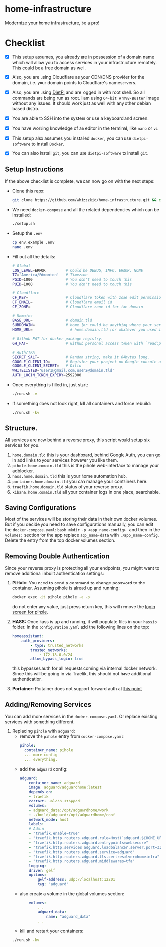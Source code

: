 # home-infrastructure
Modernize your home infrastructure, be a pro!


# Checklist

- [x] This setup assumes, you already are in possession of a domain name which will allow you to
      access services in your infrastructure remotely. This could be a free domain as well.
- [x] Also, you are using Cloudflare as your CDN/DNS provider for the domain, i.e. your domain
      points to Cloudflare's nameservers.
- [x] Also, you are using [DietPi](https://dietpi.com/) and are logged in with root shell.
      So all commands are being run as root. I am using `64-bit ArmV8-Buster` image without any
      issues. It should work just as well with any other debian based distro.
- [x] You are able to SSH into the system or use a keyboard and screen.
- [x] You have working knowledge of an editor in the terminal, like `nano` or `vi`
- [x] This setup also assumes you installed `docker`, you can use `dietpi-software` to install
      `Docker`.
- [x] You can also install `git`, you can use `dietpi-software` to install `git`.


## Setup Instructions

If the above checklist is complete, we can now go on with the next steps:

- Clone this repo:
    ```bash
    git clone https://github.com/whizzzkid/home-infrastructure.git && cd home-Infrastructure
    ```
- We need `docker-compose` and all the related dependencies which can be installed:
    ```bash
    ./setup.sh
    ```
- Setup the `.env`
    ```bash
    cp env.example .env
    nano .env
    ```
- Fill out all the details:
    ```bash
    # Global
    LOG_LEVEL=ERROR         # Could be DEBUG, INFO, ERROR, NONE
    TZ='America/Edmonton'   # Timezone
    PGID=1000               # You don't need to touch this
    PUID=1000               # You don't need to touch this

    # Cloudflare
    CF_KEY=                 # Cloudflare token with zone edit permissions for the domain you own.
    CF_EMAIL=               # Cloudflare email id
    CF_ZONE=                # Cloudflare zone id for the domain

    # Domains
    BASE_URL=               # domain.tld
    SUBDOMAIN=              # home [or could be anything where your services should show up]
    HOME_URL=                 # home.domain.tld [or whatever you used in previous step]

    # Github PAT for docker package registry.
    GH_PAT=                 # Github personal access token with `read:packages` permission.

    # Auth/TFA
    SECRET_SALT=            # Random string, make it 64bytes long.
    GOOGLE_CLIENT_ID=       # Register your project on Google console and get this.
    GOOGLE_CLIENT_SECRET=   # Ditto
    WHITELISTED='user1@gmail.com,user2@domain.tld'
    AUTH_LOGIN_TOKEN_EXPIRY=2592000
    ```
- Once everything is filled in, just start:
    ```bash
    ./run.sh -v
    ```
- If something does not look right, kill all containers and force rebuild:
    ```bash
    ./run.sh -kv
    ```


## Structure.

All services are now behind a reverse proxy, this script would setup six services for you.

1. `home.domain.tld` this is your dashboard, behind Google Auth, you can go in add links to your
   services however you like them.
2. `pihole.home.domain.tld` this is the pihole web-interface to manage your adblocker.
3. `hass.home.domain.tld` this is your home automation hub.
4. `portainer.home.domain.tld` you can manage your containers here.
5. `traefik.home.domain.tld` status of your reverse proxy.
6. `kibana.home.domain.tld` all your container logs in one place, searchable.

## Saving Configurations

Most of the services will be storing their data in their own docker volumes. But if you decide
you need to save configurations manually, you can edit the `docker-compose.yaml`:
    ```bash
    mkdir -p <app_name-config>
    ```
and then in the `volumes:` section for the app replace `app_name-data` with `./app_name-config`.
Delete the entry from the top docker volumes section.

## Removing Double Authentication

Since your reverse proxy is protecting all your endpoints, you might want to remove additional
inbuilt authentication settings:

1. **PiHole:** You need to send a command to change password to the container. Assuming pihole is
   alread up and running:
   ```bash
   docker exec -it pihole pihole -a -p
   ```
   do not enter any value, just press return key, this will remove the [login screen for pihole](https://discourse.pi-hole.net/t/how-do-i-set-or-reset-the-web-interface-password/1328).

2. **HASS:** Once hass is up and running, it will populate files in your `hassio` folder. In the
   `configuration.yaml` add the following lines on the top:
    ```yaml
    homeassistant:
        auth_providers:
            - type: trusted_networks
            trusted_networks:
                - 172.18.0.0/24
            allow_bypass_login: true
    ```
    this bypasses auth for all requests coming via internal docker network. Since this will be
    going in via Traefik, this should not have additional authentication.

3. **Portainer:** Portainer does not support forward auth at [this point](https://github.com/portainer/portainer/issues/3893)

## Adding/Removing Services

You can add more services in the `docker-compose.yaml`. Or replace existing services with something
different.

1. Replacing `pihole` with `adguard`:
    - remove the `pihole` entry from `docker-compose.yaml`:
        ```yaml
        pihole:
          container_name: pihole
          ... more config
          ... everything.
        ```
    - add the `adguard` config:
        ```yaml
        adguard:
            container_name: adguard
            image: adguard/adguardhome:latest
            depends_on:
            - traefik
            restart: unless-stopped
            volumes:
            - adguard_data:/opt/adguardhome/work
            - ./build/adguard:/opt/adguardhome/conf
            network_mode: host
            labels:
            # Admin
            - "traefik.enable=true"
            - "traefik.http.routers.adguard.rule=Host(`adguard.${HOME_URL}`)"
            - "traefik.http.routers.adguard.entrypoints=websecure"
            - "traefik.http.services.adguard.loadbalancer.server.port=3333"
            - "traefik.http.routers.adguard.service=adguard"
            - "traefik.http.routers.adguard.tls.certresolver=homeinfra"
            - "traefik.http.routers.adguard.middlewares=tfa"
            logging:
            driver: gelf
            options:
                gelf-address: udp://localhost:12201
                tag: "adguard"
        ```
    - also create a volume in the global volumes section:
        ```yaml
            volumes:
                ...
                adguard_data:
                    name: "adguard_data"
                ...
        ```
    - kill and restart your containers:
    ``` bash
    ./run.sh -kv
    ```

